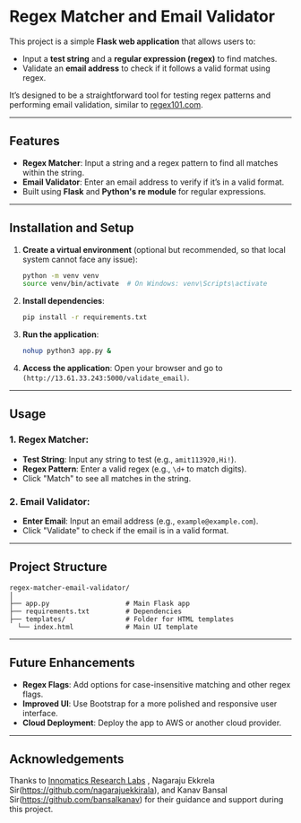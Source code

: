 # Regex Matcher and Email Validator

This project is a simple **Flask web application** that allows users to:
- Input a **test string** and a **regular expression (regex)** to find matches.
- Validate an **email address** to check if it follows a valid format using regex.

It’s designed to be a straightforward tool for testing regex patterns and performing email validation, similar to [regex101.com](https://regex101.com).

---

## Features

- **Regex Matcher**: Input a string and a regex pattern to find all matches within the string.
- **Email Validator**: Enter an email address to verify if it’s in a valid format.
- Built using **Flask** and **Python's re module** for regular expressions.

---

## Installation and Setup

1. **Create a virtual environment** (optional but recommended, so that local system cannot face any issue):
    ```bash
    python -m venv venv
    source venv/bin/activate  # On Windows: venv\Scripts\activate
    ```

2. **Install dependencies**:
    ```bash
    pip install -r requirements.txt
    ```

3. **Run the application**:
    ```bash
    nohup python3 app.py &
    ```

4. **Access the application**:
   Open your browser and go to `(http://13.61.33.243:5000/validate_email)`.

---

## Usage

### 1. **Regex Matcher**:
- **Test String**: Input any string to test (e.g., `amit113920,Hi!`).
- **Regex Pattern**: Enter a valid regex (e.g., `\d+` to match digits).
- Click "Match" to see all matches in the string.

### 2. **Email Validator**:
- **Enter Email**: Input an email address (e.g., `example@example.com`).
- Click "Validate" to check if the email is in a valid format.

---

## Project Structure

```
regex-matcher-email-validator/
│
├── app.py                   # Main Flask app
├── requirements.txt         # Dependencies
├── templates/               # Folder for HTML templates
  └── index.html             # Main UI template
```

---

## Future Enhancements

- **Regex Flags**: Add options for case-insensitive matching and other regex flags.
- **Improved UI**: Use Bootstrap for a more polished and responsive user interface.
- **Cloud Deployment**: Deploy the app to AWS or another cloud provider.

---

## Acknowledgements

Thanks to [Innomatics Research Labs](https://www.innomatics.in) , Nagaraju Ekkrela Sir(https://github.com/nagarajuekkirala), and Kanav Bansal Sir(https://github.com/bansalkanav) for their guidance and support during this project.
